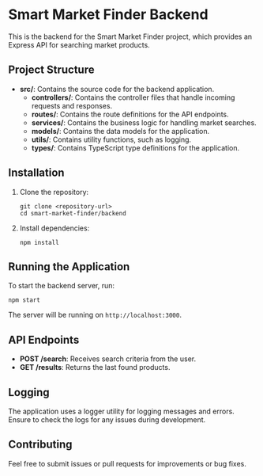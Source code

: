 # Smart Market Finder Backend

This is the backend for the Smart Market Finder project, which provides an Express API for searching market products.

## Project Structure

- **src/**: Contains the source code for the backend application.
  - **controllers/**: Contains the controller files that handle incoming requests and responses.
  - **routes/**: Contains the route definitions for the API endpoints.
  - **services/**: Contains the business logic for handling market searches.
  - **models/**: Contains the data models for the application.
  - **utils/**: Contains utility functions, such as logging.
  - **types/**: Contains TypeScript type definitions for the application.

## Installation

1. Clone the repository:
   ```
   git clone <repository-url>
   cd smart-market-finder/backend
   ```

2. Install dependencies:
   ```
   npm install
   ```

## Running the Application

To start the backend server, run:
```
npm start
```

The server will be running on `http://localhost:3000`.

## API Endpoints

- **POST /search**: Receives search criteria from the user.
- **GET /results**: Returns the last found products.

## Logging

The application uses a logger utility for logging messages and errors. Ensure to check the logs for any issues during development.

## Contributing

Feel free to submit issues or pull requests for improvements or bug fixes.